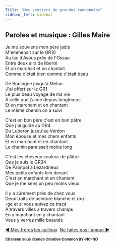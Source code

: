 ```yaml
---
Title: "Mes sentiers de grandes randonnées"
sidebar_left: sidebar
---
```


##  Paroles et musique : Gilles Maire
Je me souviens mon père jadis  
M'emmenait sur le GR10  
Au lac d'Ayous près de l'Ossau  
Entre deux airs de liberté  
Et on marchait et on chantait  
Comme c'était bien comme c'était beau  
  
De Boulogne jusqu'à Melun  
J'ai offert sur le GR1  
Le plus beau voyage de ma vie  
À celle que j'aime depuis longtemps  
Et en marchant et en chantant  
Le même chemin on a suivi  
  
C'est en bon père c'est en bon pâtre  
Que j'ai guidé au GR4  
Du Luberon jusqu'au Verdon  
Mon épouse et mes chers enfants  
Et en marchant et en chantant  
Le chemin paraissait moins long  
  
C'est les cheveux couleur de plâtre  
Que je suis le GR34  
De Paimpol à Lezardrieux  
Mes petits enfants loin devant  
C'est en marchant et en chantant  
Que je me sens un peu moins vieux  
  
Il y a sûrement près de chez vous  
Deux traits de peinture blanche et rou-  
-ge et si vous suivez ce tracé  
À travers villes à travers champs  
En y marchant en y chantant  
Vous y verrez mille beautés  


[ ◀ Mes frères les cailloux](../mes_frères_les_cailloux) ​ ​ ​ ​ ​ ​ ​ ​ ​ ​ ​ ​[Ne faites pas l'amour ▶](../ne_faites_pas_l~amour)


<b><sub>Chanson sous licence Creative Common BY-NC-ND</sub></b>
